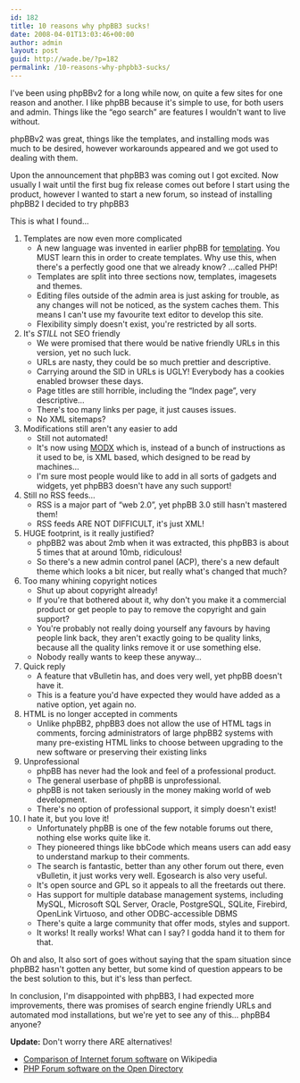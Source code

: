 ```yaml
---
id: 182
title: 10 reasons why phpBB3 sucks!
date: 2008-04-01T13:03:46+00:00
author: admin
layout: post
guid: http://wade.be/?p=182
permalink: /10-reasons-why-phpbb3-sucks/
---
```

<p class="lead">
  I've been using phpBBv2 for a long while now, on quite a few sites for one reason and another. I like phpBB because it's simple to use, for both users and admin. Things like the &#8220;ego search&#8221; are features I wouldn't want to live without.
</p>

phpBBv2 was great, things like the templates, and installing mods was much to be desired, however workarounds appeared and we got used to dealing with them.

Upon the announcement that phpBB3 was coming out I got excited. Now usually I wait until the first bug fix release comes out before I start using the product, however I wanted to start a new forum, so instead of installing phpBB2 I decided to try phpBB3

This is what I found&#8230;

<!--more-->

  1. Templates are now even more complicated 
      * A new language was invented in earlier phpBB for [templating](http://area51.phpbb.com/docs/coding-guidelines.html#templating). You MUST learn this in order to create templates. Why use this, when there's a perfectly good one that we already know? &#8230;called PHP!
      * Templates are split into three sections now, templates, imagesets and themes.
      * Editing files outside of the admin area is just asking for trouble, as any changes will not be noticed, as the system caches them. This means I can't use my favourite text editor to develop this site.
      * Flexibility simply doesn't exist, you're restricted by all sorts.
  2. It's _STILL_ not SEO friendly 
      * We were promised that there would be native friendly URLs in this version, yet no such luck.
      * URLs are nasty, they could be so much prettier and descriptive.
      * Carrying around the SID in URLs is UGLY! Everybody has a cookies enabled browser these days.
      * Page titles are still horrible, including the &#8220;Index page&#8221;, very descriptive&#8230;
      * There's too many links per page, it just causes issues.
      * No XML sitemaps?
  3. Modifications still aren't any easier to add 
      * Still not automated!
      * It's now using [MODX](http://www.phpbb.com/community/viewtopic.php?f=69&t=724145) which is, instead of a bunch of instructions as it used to be, is XML based, which designed to be read by machines&#8230;
      * I'm sure most people would like to add in all sorts of gadgets and widgets, yet phpBB3 doesn't have any such support!
  4. Still no RSS feeds&#8230; 
      * RSS is a major part of &#8220;web 2.0&#8221;, yet phpBB 3.0 still hasn't mastered them!
      * RSS feeds ARE NOT DIFFICULT, it's just XML!
  5. HUGE footprint, is it really justified? 
      * phpBB2 was about 2mb when it was extracted, this phpBB3 is about 5 times that at around 10mb, ridiculous!
      * So there's a new admin control panel (ACP), there's a new default theme which looks a bit nicer, but really what's changed that much?
  6. Too many whining copyright notices 
      * Shut up about copyright already!
      * If you're that bothered about it, why don't you make it a commercial product or get people to pay to remove the copyright and gain support?
      * You're probably not really doing yourself any favours by having people link back, they aren't exactly going to be quality links, because all the quality links remove it or use something else.
      * Nobody really wants to keep these anyway&#8230;
  7. Quick reply 
      * A feature that vBulletin has, and does very well, yet phpBB doesn't have it.
      * This is a feature you'd have expected they would have added as a native option, yet again no.
  8. HTML is no longer accepted in comments 
      * Unlike phpBB2, phpBB3 does not allow the use of HTML tags in comments, forcing administrators of large phpBB2 systems with many pre-existing HTML links to choose between upgrading to the new software or preserving their existing links
  9. Unprofessional 
      * phpBB has never had the look and feel of a professional product.
      * The general userbase of phpBB is unprofessional.
      * phpBB is not taken seriously in the money making world of web development.
      * There's no option of professional support, it simply doesn't exist!
 10. I hate it, but you love it! 
      * Unfortunately phpBB is one of the few notable forums out there, nothing else works quite like it.
      * They pioneered things like bbCode which means users can add easy to understand markup to their comments.
      * The search is fantastic, better than any other forum out there, even vBulletin, it just works very well. Egosearch is also very useful.
      * It's open source and GPL so it appeals to all the freetards out there.
      * Has support for multiple database management systems, including MySQL, Microsoft SQL Server, Oracle, PostgreSQL, SQLite, Firebird, OpenLink Virtuoso, and other ODBC-accessible DBMS
      * There's quite a large community that offer mods, styles and support.
      * It works! It really works! What can I say? I godda hand it to them for that.

Oh and also, It also sort of goes without saying that the spam situation since phpBB2 hasn't gotten any better, but some kind of question appears to be the best solution to this, but it's less than perfect.

In conclusion, I'm disappointed with phpBB3, I had expected more improvements, there was promises of search engine friendly URLs and automated mod installations, but we're yet to see any of this&#8230; phpBB4 anyone?

**Update:** Don't worry there ARE alternatives!

  * [Comparison of Internet forum software](http://en.wikipedia.org/wiki/Comparison_of_Internet_forum_software) on Wikipedia
  * [PHP Forum software on the Open Directory](http://www.dmoz.org/Computers/Programming/Languages/PHP/Scripts/Forums/)